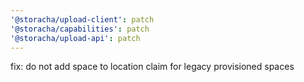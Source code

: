 ```yaml
---
'@storacha/upload-client': patch
'@storacha/capabilities': patch
'@storacha/upload-api': patch
---
```


fix: do not add space to location claim for legacy provisioned spaces
